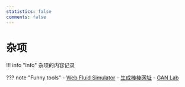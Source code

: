 ```yaml
---
statistics: false
comments: false
---
```


# 杂项

!!! info "Info"
    杂项的内容记录

??? note "Funny tools"
    - [Web Fluid Simulator](https://aestuans.github.io/blob/)
    - [生成棒棒网址](https://llili.li/)
    - [GAN Lab](https://poloclub.github.io/ganlab/)
